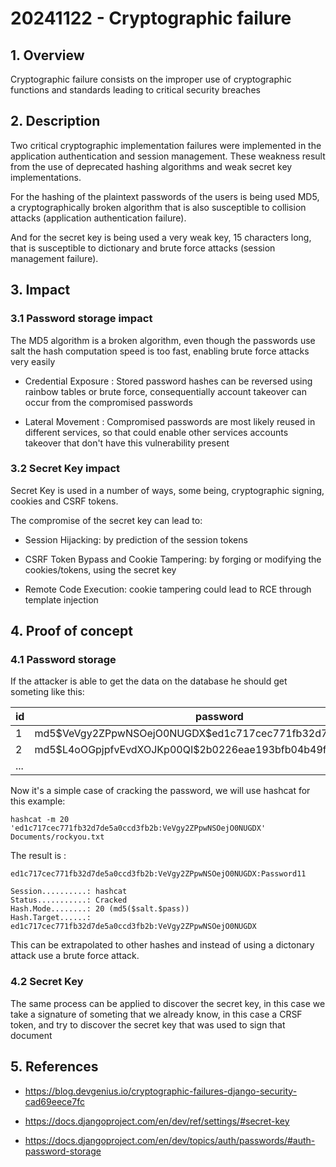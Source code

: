 
# 20241122 - Cryptographic failure

## 1. **Overview**

Cryptographic failure consists on the improper use of cryptographic functions and standards leading to critical security breaches

## 2. **Description**

Two critical cryptographic implementation failures were implemented in the application authentication and session management. These weakness result from the use of deprecated hashing algorithms and weak secret key implementations.

For the hashing of the plaintext passwords of the users is being used MD5, a cryptographically broken algorithm that is also susceptible to collision attacks (application authentication failure).

And for the secret key is being used a very weak key, 15 characters long, that is susceptible to dictionary and brute force attacks (session management failure).

## 3. **Impact**

### 3.1 Password storage impact

The MD5 algorithm is a broken algorithm, even though the passwords use salt the hash computation speed is too fast, enabling brute force attacks very easily

- Credential Exposure : Stored password hashes can be reversed using rainbow tables or brute force, consequentially account takeover can occur from the compromised passwords

- Lateral Movement : Compromised passwords are most likely reused in different services, so that could enable other services accounts takeover that don't have this vulnerability present

### 3.2 Secret Key impact

Secret Key is used in a number of ways, some being, cryptographic signing, cookies and CSRF tokens.

The compromise of the secret key can lead to:

- Session Hijacking: by prediction of the session tokens

- CSRF Token Bypass and Cookie Tampering: by forging or modifying the cookies/tokens, using the secret key

- Remote Code Execution: cookie tampering could lead to RCE through template injection

## 4. **Proof of concept**

### 4.1  Password storage

If the attacker is able to get the data on the database he should get someting like this:

| id | password                                                          | last_login | is_superuser |  username | ... |
|----|-------------------------------------------------------------------|------------|--------------|-----------|-----|
| 1  | md5\$VeVgy2ZPpwNSOejO0NUGDX$ed1c717cec771fb32d7de5a0ccd3fb2b      | some_date  |              | userTest1 |     |
| 2  | md5\$L4oOGpjpfvEvdXOJKp00QI$2b0226eae193bfb04b49f6ffe6635b1c      | some_date  |              | admin     |     |
|... |                                                                   |            |              |           |     |

Now it's a simple case of cracking the password, we will use hashcat for this example:

```shell script
hashcat -m 20 'ed1c717cec771fb32d7de5a0ccd3fb2b:VeVgy2ZPpwNSOejO0NUGDX' Documents/rockyou.txt
```

The result is :

``` shell
ed1c717cec771fb32d7de5a0ccd3fb2b:VeVgy2ZPpwNSOejO0NUGDX:Password11
                                                          
Session..........: hashcat
Status...........: Cracked
Hash.Mode........: 20 (md5($salt.$pass))
Hash.Target......: ed1c717cec771fb32d7de5a0ccd3fb2b:VeVgy2ZPpwNSOejO0NUGDX
```

This can be extrapolated to other hashes and instead of using a dictonary attack use a brute force attack.

### 4.2 Secret Key

The same process can be applied to discover the secret key, in this case we take a signature of someting that we already know, in this case a CRSF token, and try to discover the secret key that was used to sign that document

## 5. References

- <https://blog.devgenius.io/cryptographic-failures-django-security-cad69eece7fc>

- <https://docs.djangoproject.com/en/dev/ref/settings/#secret-key>

- <https://docs.djangoproject.com/en/dev/topics/auth/passwords/#auth-password-storage>
